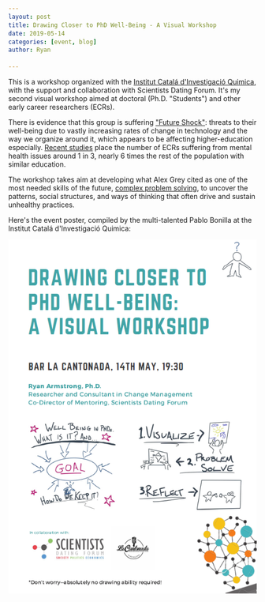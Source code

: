 ```yaml
---
layout: post
title: Drawing Closer to PhD Well-Being - A Visual Workshop
date: 2019-05-14
categories: [event, blog]
author: Ryan

---
```


This is a workshop organized with the <a href="http://iciq.es/">Institut Catalá d'Investigació Quimica</a>, with the support and collaboration with Scientists Dating Forum. It's my second visual workshop aimed at doctoral (Ph.D. "Students") and other early career researchers (ECRs).

There is evidence that this group is suffering <a href="https://www.youtube.com/watch?v=fkUwXenBokU">"Future Shock"</a>: threats to their well-being due to vastly increasing rates of change in technology and the way we organize around it, which appears to be affecting higher-education especially. <a href="https://www.sciencedirect.com/science/article/abs/pii/S0048733317300422">Recent studies</a> place the number of ECRs suffering from mental health issues around 1 in 3, nearly 6 times the rest of the population with similar education.

The workshop takes aim at developing what Alex Grey cited as one of the most needed skills of the future, <a href="https://www.weforum.org/agenda/2016/01/the-10-skills-you-need-to-thrive-in-the-fourth-industrial-revolution/">complex problem solving</a>, to uncover the patterns, social structures, and ways of thinking that often drive and sustain unhealthy practices.


Here's the event poster, compiled by the multi-talented Pablo Bonilla at the Institut Catalá d'Investigació Quimica:


![Event Poster](/assets/img/2019.5.14poster.PNG)
